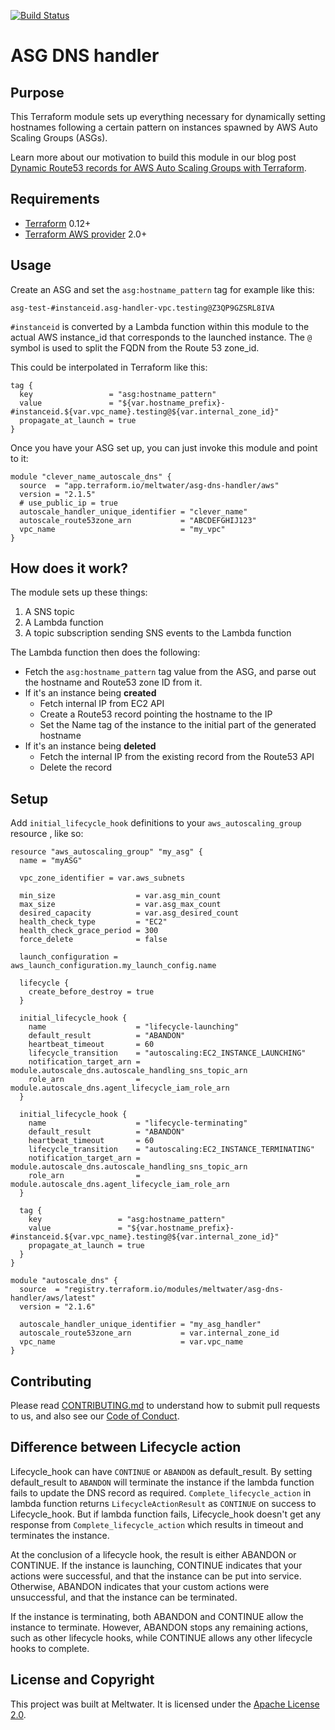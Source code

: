 [![Build Status](https://cloud.drone.io/api/badges/meltwater/terraform-aws-asg-dns-handler/status.svg)](https://cloud.drone.io/meltwater/terraform-aws-asg-dns-handler)

# ASG DNS handler

## Purpose

This Terraform module sets up everything necessary for dynamically setting hostnames following a certain pattern on instances spawned by AWS Auto Scaling Groups (ASGs).

Learn more about our motivation to build this module in our blog post [Dynamic Route53 records for AWS Auto Scaling Groups with Terraform](https://underthehood.meltwater.com/blog/2020/02/07/dynamic-route53-records-for-aws-auto-scaling-groups-with-terraform/).

## Requirements

- [Terraform](https://www.terraform.io/downloads.html) 0.12+
- [Terraform AWS provider](https://github.com/terraform-providers/terraform-provider-aws) 2.0+

## Usage

Create an ASG and set the `asg:hostname_pattern` tag for example like this:

```
asg-test-#instanceid.asg-handler-vpc.testing@Z3QP9GZSRL8IVA
```

`#instanceid`  is converted by a Lambda function within this module to the actual AWS instance_id that corresponds to the launched instance.  The `@` symbol is used to split the FQDN from the Route 53 zone_id.

This could be interpolated in Terraform like this:

```hcl
tag {
  key                 = "asg:hostname_pattern"
  value               = "${var.hostname_prefix}-#instanceid.${var.vpc_name}.testing@${var.internal_zone_id}"
  propagate_at_launch = true
}
```

Once you have your ASG set up, you can just invoke this module and point to it:
```hcl
module "clever_name_autoscale_dns" {
  source  = "app.terraform.io/meltwater/asg-dns-handler/aws"
  version = "2.1.5"
  # use_public_ip = true
  autoscale_handler_unique_identifier = "clever_name"
  autoscale_route53zone_arn           = "ABCDEFGHIJ123"
  vpc_name                            = "my_vpc"
}
```

## How does it work?

The module sets up these things:

1. A SNS topic
2. A Lambda function
3. A topic subscription sending SNS events to the Lambda function

The Lambda function then does the following:

- Fetch the `asg:hostname_pattern` tag value from the ASG, and parse out the hostname and Route53 zone ID from it.
- If it's an instance being **created**
	- Fetch internal IP from EC2 API
	- Create a Route53 record pointing the hostname to the IP
	- Set the Name tag of the instance to the initial part of the generated hostname
- If it's an instance being **deleted**
	- Fetch the internal IP from the existing record from the Route53 API
	- Delete the record

## Setup

Add `initial_lifecycle_hook` definitions to your `aws_autoscaling_group` resource , like so:

```hcl
resource "aws_autoscaling_group" "my_asg" {
  name = "myASG"

  vpc_zone_identifier = var.aws_subnets

  min_size                  = var.asg_min_count
  max_size                  = var.asg_max_count
  desired_capacity          = var.asg_desired_count
  health_check_type         = "EC2"
  health_check_grace_period = 300
  force_delete              = false

  launch_configuration = aws_launch_configuration.my_launch_config.name

  lifecycle {
    create_before_destroy = true
  }

  initial_lifecycle_hook {
    name                    = "lifecycle-launching"
    default_result          = "ABANDON"
    heartbeat_timeout       = 60
    lifecycle_transition    = "autoscaling:EC2_INSTANCE_LAUNCHING"
    notification_target_arn = module.autoscale_dns.autoscale_handling_sns_topic_arn
    role_arn                = module.autoscale_dns.agent_lifecycle_iam_role_arn
  }

  initial_lifecycle_hook {
    name                    = "lifecycle-terminating"
    default_result          = "ABANDON"
    heartbeat_timeout       = 60
    lifecycle_transition    = "autoscaling:EC2_INSTANCE_TERMINATING"
    notification_target_arn = module.autoscale_dns.autoscale_handling_sns_topic_arn
    role_arn                = module.autoscale_dns.agent_lifecycle_iam_role_arn
  }

  tag {
    key                 = "asg:hostname_pattern"
    value               = "${var.hostname_prefix}-#instanceid.${var.vpc_name}.testing@${var.internal_zone_id}"
    propagate_at_launch = true
  }
}

module "autoscale_dns" {
  source  = "registry.terraform.io/modules/meltwater/asg-dns-handler/aws/latest"
  version = "2.1.6"

  autoscale_handler_unique_identifier = "my_asg_handler"
  autoscale_route53zone_arn           = var.internal_zone_id
  vpc_name                            = var.vpc_name
}
```

## Contributing

Please read [CONTRIBUTING.md](CONTRIBUTING.md) to understand how to submit pull requests to us, and also see our [Code of Conduct](CODE_OF_CONDUCT.md).

## Difference between Lifecycle action

Lifecycle_hook can have `CONTINUE` or `ABANDON` as default_result. By setting default_result to `ABANDON` will terminate the instance if the lambda function fails to update the DNS record as required. `Complete_lifecycle_action` in lambda function returns `LifecycleActionResult` as `CONTINUE` on success to Lifecycle_hook. But if lambda function fails, Lifecycle_hook doesn't get any response from `Complete_lifecycle_action` which results in timeout and terminates the instance.

At the conclusion of a lifecycle hook, the result is either ABANDON or CONTINUE.
If the instance is launching, CONTINUE indicates that your actions were successful, and that the instance can be put into service. Otherwise, ABANDON indicates that your custom actions were unsuccessful, and that the instance can be terminated.

If the instance is terminating, both ABANDON and CONTINUE allow the instance to terminate. However, ABANDON stops any remaining actions, such as other lifecycle hooks, while CONTINUE allows any other lifecycle hooks to complete.

## License and Copyright

This project was built at Meltwater. It is licensed under the [Apache License 2.0](LICENSE).
